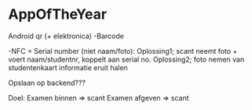 # AppOfTheYear
Android qr (+ elektronica)
-Barcode

-NFC = Serial number (niet naam/foto):
Oplossing1; scant neemt foto + voert naam/studentnr, koppelt aan serial no.
Oplossing2; foto nemen van studentenkaart informatie eruit halen

Opslaan op backend???

Doel: 
Examen binnen => scant
Examen afgeven => scant


